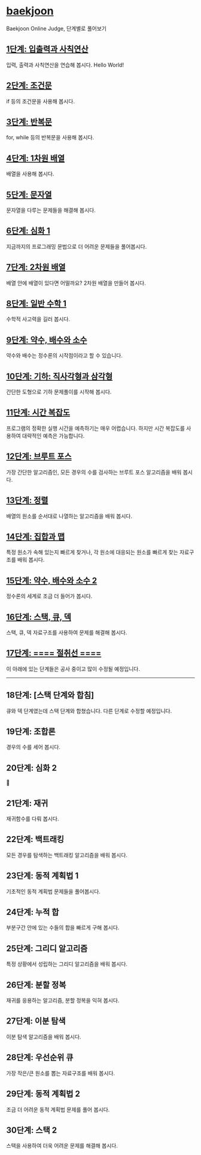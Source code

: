 # [baekjoon](https://www.acmicpc.net/step)

Baekjoon Online Judge, 단계별로 풀어보기

## [1단계: 입출력과 사칙연산](https://www.acmicpc.net/step/1)

입력, 출력과 사칙연산을 연습해 봅시다. Hello World!

## [2단계: 조건문](https://www.acmicpc.net/step/2)

if 등의 조건문을 사용해 봅시다.

## [3단계: 반복문](https://www.acmicpc.net/step/3)

for, while 등의 반복문을 사용해 봅시다.

## [4단계: 1차원 배열](https://www.acmicpc.net/step/4)

배열을 사용해 봅시다.

## [5단계: 문자열](https://www.acmicpc.net/step/5)

문자열을 다루는 문제들을 해결해 봅시다.

## [6단계: 심화 1](https://www.acmicpc.net/step/6)

지금까지의 프로그래밍 문법으로 더 어려운 문제들을 풀어봅시다.

## [7단계: 2차원 배열](https://www.acmicpc.net/step/7)

배열 안에 배열이 있다면 어떨까요? 2차원 배열을 만들어 봅시다.

## [8단계: 일반 수학 1](https://www.acmicpc.net/step/8)

수학적 사고력을 길러 봅시다.

## [9단계: 약수, 배수와 소수](https://www.acmicpc.net/step/10)

약수와 배수는 정수론의 시작점이라고 할 수 있습니다.

## [10단계: 기하: 직사각형과 삼각형](https://www.acmicpc.net/step/50)

간단한 도형으로 기하 문제풀이를 시작해 봅시다.

## [11단계: 시간 복잡도](https://www.acmicpc.net/step/53)

프로그램의 정확한 실행 시간을 예측하기는 매우 어렵습니다. 하지만 시간 복잡도를 사용하여 대략적인 예측은 가능합니다.

## [12단계: 브루트 포스](https://www.acmicpc.net/step/22)

가장 간단한 알고리즘인, 모든 경우의 수를 검사하는 브루트 포스 알고리즘을 배워 봅시다.

## [13단계: 정렬](https://www.acmicpc.net/step/9)

배열의 원소를 순서대로 나열하는 알고리즘을 배워 봅시다.

## [14단계: 집합과 맵](https://www.acmicpc.net/step/49)

특정 원소가 속해 있는지 빠르게 찾거나, 각 원소에 대응되는 원소를 빠르게 찾는 자료구조를 배워 봅시다.

## [15단계: 약수, 배수와 소수 2](https://www.acmicpc.net/step/18)

정수론의 세계로 조금 더 들어가 봅시다.

## [16단계: 스택, 큐, 덱](https://www.acmicpc.net/step/11)

스택, 큐, 덱 자료구조를 사용하여 문제를 해결해 봅시다.

## [17단계: ==== 절취선 ====](https://www.acmicpc.net/step/57)

이 아래에 있는 단계들은 공사 중이고 많이 수정될 예정입니다.

---

## 18단계: [스택 단계와 합침]

큐와 덱 단계였는데 스택 단계와 합쳤습니다. 다른 단계로 수정할 예정입니다.

## 19단계: 조합론

경우의 수를 세어 봅시다.

## 20단계: 심화 2

👑

## 21단계: 재귀

재귀함수를 다뤄 봅시다.

## 22단계: 백트래킹

모든 경우를 탐색하는 백트래킹 알고리즘을 배워 봅시다.

## 23단계: 동적 계획법 1

기초적인 동적 계획법 문제들을 풀어봅시다.

## 24단계: 누적 합

부분구간 안에 있는 수들의 합을 빠르게 구해 봅시다.

## 25단계: 그리디 알고리즘

특정 상황에서 성립하는 그리디 알고리즘을 배워 봅시다.

## 26단계: 분할 정복

재귀를 응용하는 알고리즘, 분할 정복을 익혀 봅시다.

## 27단계: 이분 탐색

이분 탐색 알고리즘을 배워 봅시다.

## 28단계: 우선순위 큐

가장 작은/큰 원소를 뽑는 자료구조를 배워 봅시다.

## 29단계: 동적 계획법 2

조금 더 어려운 동적 계획법 문제를 풀어 봅시다.

## 30단계: 스택 2

스택을 사용하여 더욱 어려운 문제를 해결해 봅시다.
